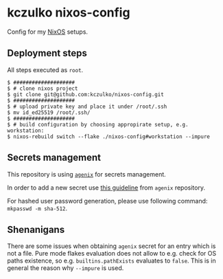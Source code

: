 # kczulko nixos-config

Config for my [NixOS](www.nixos.org) setups.

## Deployment steps

All steps executed as `root`.

```
$ ####################
$ # clone nixos project
$ git clone git@github.com:kczulko/nixos-config.git
$ ####################
$ # upload private key and place it under /root/.ssh
$ mv id_ed25519 /root/.ssh/
$ ####################
$ # build configuration by choosing appropirate setup, e.g. workstation:
$ nixos-rebuild switch --flake ./nixos-config#workstation --impure
```

## Secrets management

This repository is using [`agenix`](www.github.com/rynantm/agenix) for secrets management.

In order to add a new secret use [this guideline](https://github.com/ryantm/agenix/blob/a630400067c6d03c9b3e0455347dc8559db14288/README.md#tutorial) 
from `agenix` repository.

For hashed user password generation, please use following command: `mkpasswd -m sha-512`.

## Shenanigans

There are some issues when obtaining `agenix` secret for an entry which is not a file. Pure mode flakes evaluation
does not allow to e.g. check for OS paths existence, so e.g. `builtins.pathExists` evaluates to `false`.
This is in general the reason why `--impure` is used.

